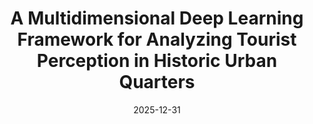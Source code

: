 ---
title: "A Multidimensional Deep Learning Framework for Analyzing Tourist Perception in Historic Urban Quarters"
collection: publications
category: manuscripts
permalink: /publication/2024-11-25-paper-title-number-2
date: 2025-12-31
venue: 'Manuscript in preparation2, Urban Informatics'
---